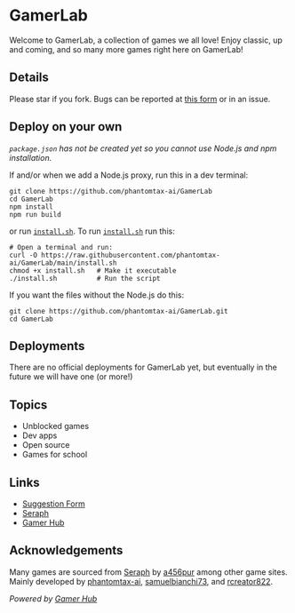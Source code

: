 # GamerLab
Welcome to GamerLab, a collection of games we all love! Enjoy classic, up and coming, and so many more games right here on GamerLab!

## Details
Please star if you fork. Bugs can be reported at [this form](https://docs.google.com/forms/d/e/1FAIpQLSeurvw-RTLQE7AeZkYAURFqvNZsXnOwBKGVhR-7bO_lHFGeDw/viewform?usp=dialog) or in an issue.

## Deploy on your own
_`package.json` has not be created yet so you cannot use Node.js and npm installation._

If and/or when we add a Node.js proxy, run this in a dev terminal:
```
git clone https://github.com/phantomtax-ai/GamerLab
cd GamerLab
npm install
npm run build
```
or run [`install.sh`](https://github.com/phantomtax-ai/GamerLab/blob/main/install.sh). To run [`install.sh`](https://github.com/phantomtax-ai/GamerLab/blob/main/install.sh) run this:
```
# Open a terminal and run:
curl -O https://raw.githubusercontent.com/phantomtax-ai/GamerLab/main/install.sh
chmod +x install.sh   # Make it executable
./install.sh          # Run the script
```
If you want the files without the Node.js do this:
```
git clone https://github.com/phantomtax-ai/GamerLab.git
cd GamerLab
```

## Deployments
There are no official deployments for GamerLab yet, but eventually in the future we will have one (or more!)

## Topics
- Unblocked games
- Dev apps
- Open source
- Games for school

## Links
- [Suggestion Form](https://docs.google.com/forms/d/e/1FAIpQLSeurvw-RTLQE7AeZkYAURFqvNZsXnOwBKGVhR-7bO_lHFGeDw/viewform?usp=dialog)
- [Seraph](https://www.github.com/a456pur/seraph)
- [Gamer Hub](https://www.github.com/rcreator822/GamerHub)

## Acknowledgements
Many games are sourced from [Seraph](https://www.github.com/a456pur/seraph) by [a456pur](https://www.github.com/a456pur) among other game sites. Mainly developed by [phantomtax-ai](https://www.github.com/phantomtax-ai), [samuelbianchi73](https://www.github.com/samuelbianchi73), and [rcreator822](https://www.github.com/rcreator822).

_Powered by [Gamer Hub](https://www.github.com/rcreator822/GamerHub)_

